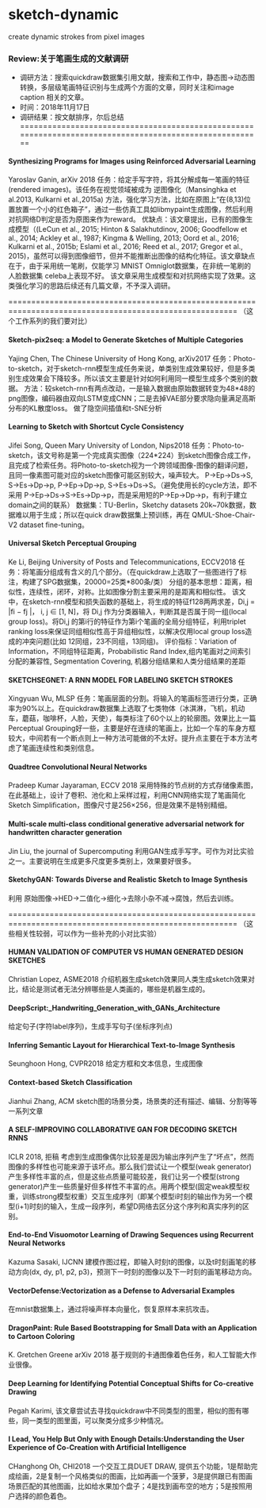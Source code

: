 # sketch-dynamic
create dynamic strokes from pixel images

### Review:关于笔画生成的文献调研
- 调研方法：搜索quickdraw数据集引用文献，搜索和工作中，静态图->动态图转换，多层级笔画特征识别与生成两个方面的文章，同时关注和image caption 相关的文章。
- 时间：2018年11月17日 
- 调研结果：按文献排序，尔后总结
========================================================================================================
#### Synthesizing Programs for Images using Reinforced Adversarial Learning
Yaroslav Ganin, arXiv 2018
任务：给定手写字符，将其分解成每一笔画的特征(rendered images)。该任务在视觉领域被成为 逆图像化（Mansinghka et al.2013, Kulkarni et al.,2015a)
方法，强化学习方法，比如在原图上“在(8,13)位置放置一个小的红色箱子”，通过一些仿真工具如libmypaint生成图像，然后利用对抗网络D判定是否为原图来作为reward。
优缺点：该文章提出，已有的图像生成模型（(LeCun et al., 2015; Hinton & Salakhutdinov, 2006; Goodfellow et al., 2014; Ackley et al., 1987; Kingma & Welling, 2013; Oord et al., 2016; Kulkarni et al., 2015b; Eslami et al., 2016; Reed et al., 2017; Gregor et al., 2015)，虽然可以得到图像细节，但并不能推断出图像的结构化特征。该文章缺点在于，由于采用统一笔刷，仅能学习 MNIST Omniglot数据集，在非统一笔刷的人脸数据集 celeba上表现不好。
该文章采用生成模型和对抗网络实现了效果。这类强化学习的思路后续还有几篇文章，不予深入调研。

========================================================================================================
（这个工作系列的我们要对比）
#### Sketch-pix2seq: a Model to Generate Sketches of Multiple Categories
Yajing Chen, The Chinese University of Hong Kong, arXiv2017
任务：Photo-to-sketch，对于sketch-rnn模型生成任务来说，单类别生成效果较好，但是多类别生成效果会下降较多。所以该文主要是针对如何利用同一模型生成多个类别的数据。
方法：较sketch-rnn有两点改动，一是输入数据由原始数据转变为48*48的png图像，编码器由双向LSTM变成CNN；二是去掉VAE部分要求隐向量满足高斯分布的KL散度loss。
做了隐空间插值和t-SNE分析


#### Learning to Sketch with Shortcut Cycle Consistency
Jifei Song, Queen Mary University of London, Nips2018
任务：Photo-to-sketch，该文号称是第一个完成真实图像（224*224）到sketch图像合成工作，且完成了检索任务。将Photo-to-sketch视为一个跨领域图像-图像的翻译问题，且同一像素图可能对应的sketch图像可能区别较大，噪声较大。 P->Ep->Ds->S, S->Es->Dp->p, P->Ep->Dp->p, S->Es->Ds->S。（避免使用长的cycle方法，即不采用 P->Ep->Ds->S->Es->Dp->p，而是采用短的P->Ep->Dp->p，有利于建立domain之间的联系）
数据集：TU-Berlin，Sketchy datasets 20k~70k数据，数据难以用于生成；所以在quick draw数据集上预训练，再在 QMUL-Shoe-Chair-V2 dataset fine-tuning。

#### Universal Sketch Perceptual Grouping
Ke Li, Beijing University of Posts and Telecommunications, ECCV2018
任务：将笔画分组成有含义的几个部分。（在quickdraw上选取了一些图进行了标注，构建了SPG数据集，20000=25类*800条/类）
分组的基本思想：距离，相似性，连续性，闭环，对称。比如图像分割主要采用的是距离和相似性。
该文中，在sketch-rnn模型和损失函数的基础上，将生成的特征f128两两求差，Di,j = |fi − fj |， i, j ∈ [1, N]，将 Di,j 作为分类器输入，判断其是否属于同一组(local group loss)。将Di,j 的第i行的特征作为第i个笔画的全局分组特征，利用triplet ranking loss来保证同组相似性高于异组相似性，以解决仅用local group loss造成的冲突问题(比如 12同组，23不同组，13同组)。
评价指标：Variation of Information，不同组特征距离，Probabilistic Rand Index,组内笔画对之间索引分配的兼容性, Segmentation Covering, 机器分组结果和人类分组结果的差距

#### SKETCHSEGNET: A RNN MODEL FOR LABELING SKETCH STROKES
Xingyuan Wu, MLSP
任务：笔画层面的分割。将输入的笔画标签进行分类，正确率为90%以上。在quickdraw数据集上选取了七类物体（冰淇淋，飞机，机动车，蘑菇，咖啡杯，人脸，天使），每类标注了60个以上的轮廓图。效果比上一篇 Perceptual Grouping好一些，主要是好在连续的笔画上，比如一个车的车身方框较大，中间若有一个断点则上一种方法可能做的不太好。提升点主要在于本方法考虑了笔画连续性和类别信息。

#### Quadtree Convolutional Neural Networks
Pradeep Kumar Jayaraman, ECCV 2018
采用特殊的节点树的方式存储像素图，在此基础上，设计了卷积、池化和上采样过程，利用CNN网络实现了笔画简化 Sketch Simplification，图像尺寸是256×256，但是效果不是特别精细。

#### Multi-scale multi-class conditional generative adversarial network for handwritten character generation
Jin Liu, the journal of Supercomputing
利用GAN生成手写字。可作为对比实验之一。主要说明在生成更多尺度更多类别上，效果要好很多。

#### SketchyGAN: Towards Diverse and Realistic Sketch to Image Synthesis
利用 原始图像->HED->二值化->细化->去除小杂不减->腐蚀，然后去训练。

========================================================================================================
（这些相关性较弱，可以作为一些补充的小对比实验）
#### HUMAN VALIDATION OF COMPUTER VS HUMAN GENERATED DESIGN SKETCHES
Christian Lopez, ASME2018 介绍机器生成sketch效果同人类生成sketch效果对比，结论是测试者无法分辨哪些是人类画的，哪些是机器生成的。

#### DeepScript:_Handwriting_Generation_with_GANs_Architecture
给定句子(字符label序列)，生成手写句子(坐标序列点)

#### Inferring Semantic Layout for Hierarchical Text-to-Image Synthesis
Seunghoon Hong, CVPR2018
给定方框和文本信息，生成图像

#### Context-based Sketch Classification
Jianhui Zhang, ACM
sketch图的场景分类，场景类的还有描述、编辑、分割等等一系列文章

#### A SELF-IMPROVING COLLABORATIVE GAN FOR DECODING SKETCH RNNS
ICLR 2018, 拒稿 
考虑到生成图像偶尔比较差是因为输出序列产生了“坏点”，然而图像的多样性也可能来源于该坏点。那么我们尝试让一个模型(weak generator)产生多样性丰富的点，但是这些点质量可能较差，我们让另一个模型(strong generator)产生一些质量好但多样性不丰富的点。用两个模型(固定weak模型权重，训练strong模型权重）交互生成序列（即某个模型i时刻的输出作为另一个模型(i+1)时刻的输入，生成一段序列，希望D网络去区分这个序列和真实序列的区别。

#### End-to-End Visuomotor Learning of Drawing Sequences using Recurrent Neural Networks
Kazuma Sasaki, IJCNN
建模作图过程，即输入时刻t的图像，以及t时刻画笔的移动方向(dx, dy, p1, p2, p3)，预测下一时刻的图像以及下一时刻的画笔移动方向。

#### VectorDefense:Vectorization as a Defense to Adversarial Examples
在mnist数据集上，通过将噪声样本向量化，恢复原样本来抗攻击。

#### DragonPaint: Rule Based Bootstrapping for Small Data with an Application to Cartoon Coloring
K. Gretchen Greene arXiv 2018
基于规则的卡通图像着色任务，和人工智能大作业很像。

#### Deep Learning for Identifying Potential Conceptual Shifts for Co-creative Drawing
Pegah Karimi, 该文章尝试去寻找quickdraw中不同类型的图里，相似的图有哪些，同一类型的图里面，可以聚类分成多少种情况。

#### I Lead, You Help But Only with Enough Details:Understanding the User Experience of Co-Creation with Artificial Intelligence
CHanghong Oh, CHI2018
一个交互工具DUET DRAW, 提供五个功能，1是帮助完成绘画，2是复制一个风格类似的图画，比如再画一个菠萝，3是提供跟已有图画场景匹配的其他图画，比如给水果加个盘子；4是找到画布空的地方；5是按照用户选择的颜色着色。

